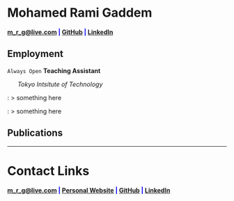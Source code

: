 # Mohamed Rami Gaddem

<span style="color:blue">**<a href="mailto:m_r_g@live.com">m_r_g@live.com</a>
|
<a href="https://github.com/m-rami-g" target="_blank">GitHub</a>
|
<a href="https://www.linkedin.com/in/m-rami/" target="_blank">LinkedIn</a>**</span>



## **Employment**


`Always Open` **Teaching Assistant**

&nbsp; &nbsp; &nbsp; _Tokyo Intsitute of Technology_

: > something here

: > something here





## **Publications**




---------------------------------------------------------------------------------

<!---## **Programming skills**

```python
Python = [PyTorch, Keras, TensorFlow, Scikit-Learn, spaCy,
          numPy, Pandas, Matplotlib, GeoPandas, Gym]

R <- c(
        Tidyverse, RandomForest, GGplot2
        ,Plotly, Highcharters, Shiny, Caret
    )

 std::string others[8] = {"C", "C++", "Elixir", "Phoenix",
                         "SQL", "JS", "CSS", "HTML"};
```


## **Areas of Expertise**

|

<p align="center"><img src="https://alexander-kahanek.github.io/assets/img/expertise_graph.png"></p>


## **Education**

`2018- December 21` **University of North Texas**

: B.S. Data Science, Minor in Mathematics, Statistics Certification

: Current **GPA: 3.9**-->


# **Contact Links**

<span style="color:blue">**<a href="mailto:m_r_g@live.com">m_r_g@live.com</a>
|
<a href="https://alexander-kahanek.github.io" target="_blank">Personal Website</a>
|
<a href="https://github.com/m-rami-g" target="_blank">GitHub</a>
|
<a href="https://www.linkedin.com/in/m-rami/" target="_blank">LinkedIn</a>**</span>

